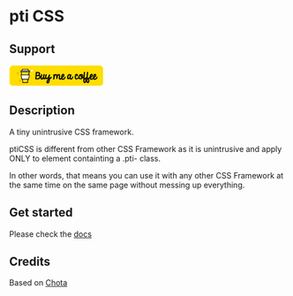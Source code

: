# pti CSS

## Support

[![Buy Me A Coffee](img/buymeacoffee.png)](https://www.buymeacoffee.com/HEazcCDFS)

## Description

A tiny unintrusive CSS framework.

ptiCSS is different from other CSS Framework as it is unintrusive and apply ONLY to element containting a .pti- class.

In other words, that means you can use it with any other CSS Framework at the same time on the same page without messing up everything.

## Get started

Please check the [docs](https://ibbtek.github.io/pticss)

## Credits

Based on [Chota](https://jenil.github.io/chota/)
